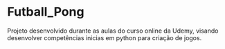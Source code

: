 # Futball_Pong
 
 Projeto desenvolvido durante as aulas do curso online da Udemy, visando desenvolver competências inicias em python para criação de jogos.
